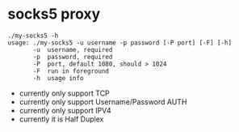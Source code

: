 # socks5 proxy

    ./my-socks5 -h
    usage: ./my-socks5 -u username -p password [-P port] [-F] [-h]
           -u  username, required
           -p  password, required
           -P  port, default 1080, should > 1024
           -F  run in foreground
           -h  usage info

- currently only support TCP
- currently only support Username/Password AUTH
- currently only support IPV4
- currently it is Half Duplex
